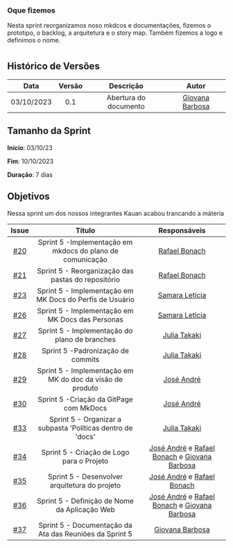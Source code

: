 ### Oque fizemos

Nesta sprint reorganizamos noso mkdcos e documentações, fizemos o prototipo, o backlog, a arquitetura e o story map. Também fizemos a logo e definimos o nome.
#

## Histórico de Versões

| Data       | Versão | Descrição                                 | Autor             |
| :--------: | :----: | :--------------------:                    | :---------------: |
| 03/10/2023 |  0.1   | Abertura do documento                     | [Giovana Barbosa ](https://github.com/gio221) |

## Tamanho da Sprint

**Início**: 03/10/23

**Fim**: 10/10/2023

**Duração**: 7 dias

## Objetivos
Nessa sprint um dos nossos integrantes Kauan acabou trancando a máteria 

|                            Issue                             |              Título               |                    Responsáveis                     |
| :----------------------------------------------------------: | :-------------------------------: | :-------------------------------------------------: |
| [#20](https://github.com/unb-mds/2023-2-Squad07/issues/20) |  Sprint 5 -Implementação em mkdocs do plano de comunicação  |[Rafael Bonach](https://github.com/RafaBonach)  |
| [#21](https://github.com/unb-mds/2023-2-Squad07/issues/21) |  Sprint 5 - Reorganização das pastas do repositório |[Rafael Bonach](https://github.com/RafaBonach) |
| [#23](https://github.com/unb-mds/2023-2-Squad07/issues/23) |  Sprint 5 - Implementação em MK Docs do Perfis de Usuário  |[Samara Leticia](https://github.com/samarawwleticia)|
| [#26](https://github.com/unb-mds/2023-2-Squad07/issues/26) |  Sprint 5 - Implementação em MK Docs das Personas |[Samara Leticia](https://github.com/samarawwleticia)|
| [#27](https://github.com/unb-mds/2023-2-Squad07/issues/27) |  Sprint 5 - Implementação do plano de branches  | [Julia Takaki](https://github.com/juliatakaki) |
| [#28](https://github.com/unb-mds/2023-2-Squad07/issues/28) |  Sprint 5 -Padronização de commits   | [Julia Takaki](https://github.com/juliatakaki)  |
| [#29](https://github.com/unb-mds/2023-2-Squad07/issues/29) |  Sprint 5 -  Implementação em MK do doc da visão de produto|[José André](https://github.com/joseandre25) |
| [#30](https://github.com/unb-mds/2023-2-Squad07/issues/30) |  Sprint 5 -Criação da GitPage com MkDocs  | [José André](https://github.com/joseandre25) |
| [#33](https://github.com/unb-mds/2023-2-Squad07/issues/33) |  Sprint 5 - Organizar a subpasta 'Políticas dentro de 'docs' | [Julia Takaki](https://github.com/juliatakaki)|
| [#34](https://github.com/unb-mds/2023-2-Squad07/issues/34) |  Sprint 5 - Criação de Logo para o Projeto | [José André](https://github.com/joseandre25) e [Rafael Bonach](https://github.com/RafaBonach) e [Giovana Barbosa ](https://github.com/gio221) |
| [#35](https://github.com/unb-mds/2023-2-Squad07/issues/35) |  Sprint 5 - Desenvolver arquitetura do projeto | [José André](https://github.com/joseandre25) e [Rafael Bonach](https://github.com/RafaBonach)  |
| [#36](https://github.com/unb-mds/2023-2-Squad07/issues/36) |  Sprint 5 -  Definição de Nome da Aplicação Web|[José André](https://github.com/joseandre25) e [Rafael Bonach](https://github.com/RafaBonach) e [Giovana Barbosa ](https://github.com/gio221)  |
| [#37](https://github.com/unb-mds/2023-2-Squad07/issues/37) |  Sprint 5 - Documentação da Ata das Reuniões da Sprint 5 |[Giovana Barbosa ](https://github.com/gio221) |



